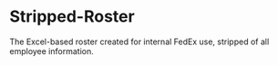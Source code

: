 # Stripped-Roster
The Excel-based roster created for internal FedEx use, stripped of all employee information.
